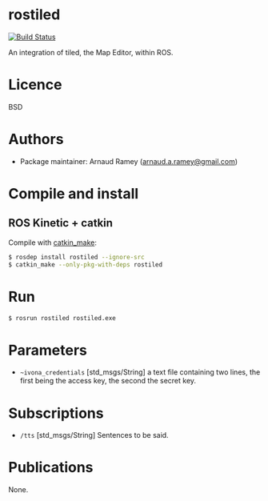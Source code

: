 rostiled
=======

[![Build Status](https://travis-ci.org/arnaud-ramey/rostiled.svg)](https://travis-ci.org/arnaud-ramey/rostiled)

An integration of tiled, the Map Editor, within ROS.

Licence
=======

BSD


Authors
=======

  - Package maintainer: Arnaud Ramey (arnaud.a.ramey@gmail.com)

Compile and install
===================

ROS Kinetic + catkin
-------------------

Compile with [catkin_make](http://wiki.ros.org/catkin/commands/catkin_make):

```bash
$ rosdep install rostiled --ignore-src
$ catkin_make --only-pkg-with-deps rostiled
```

Run
===

```bash
$ rosrun rostiled rostiled.exe
```

Parameters
==========

 * ```~ivona_credentials``` [std_msgs/String]
  a text file containing two lines,
  the first being the access key, the second the secret key.

Subscriptions
=============

 * ```/tts``` [std_msgs/String]
 Sentences to be said.

Publications
============

None.
